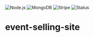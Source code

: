 ![Node.js](https://img.shields.io/badge/Backend-Node.js-brightgreen)
![MongoDB](https://img.shields.io/badge/Database-MongoDB-green)
![Stripe](https://img.shields.io/badge/Payments-Stripe-blue)
![Status](https://img.shields.io/badge/Live-Deploy-green?style=flat&logo=vercel)

# event-selling-site
